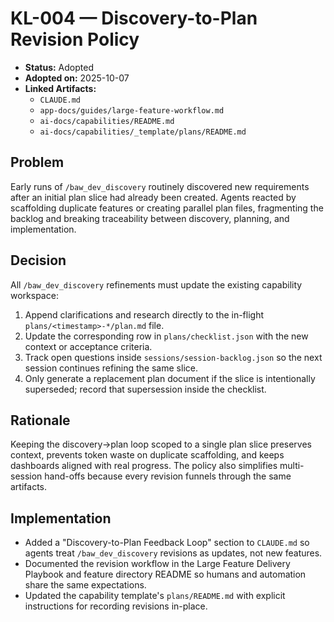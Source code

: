 # KL-004 — Discovery-to-Plan Revision Policy

- **Status:** Adopted
- **Adopted on:** 2025-10-07
- **Linked Artifacts:**
  - `CLAUDE.md`
  - `app-docs/guides/large-feature-workflow.md`
  - `ai-docs/capabilities/README.md`
  - `ai-docs/capabilities/_template/plans/README.md`

## Problem

Early runs of `/baw_dev_discovery` routinely discovered new requirements after an initial plan slice had already been created. Agents reacted by scaffolding duplicate features or creating parallel plan files, fragmenting the backlog and breaking traceability between discovery, planning, and implementation.

## Decision

All `/baw_dev_discovery` refinements must update the existing capability workspace:

1. Append clarifications and research directly to the in-flight `plans/<timestamp>-*/plan.md` file.
2. Update the corresponding row in `plans/checklist.json` with the new context or acceptance criteria.
3. Track open questions inside `sessions/session-backlog.json` so the next session continues refining the same slice.
4. Only generate a replacement plan document if the slice is intentionally superseded; record that supersession inside the checklist.

## Rationale

Keeping the discovery→plan loop scoped to a single plan slice preserves context, prevents token waste on duplicate scaffolding, and keeps dashboards aligned with real progress. The policy also simplifies multi-session hand-offs because every revision funnels through the same artifacts.

## Implementation

- Added a "Discovery-to-Plan Feedback Loop" section to `CLAUDE.md` so agents treat `/baw_dev_discovery` revisions as updates, not new features.
- Documented the revision workflow in the Large Feature Delivery Playbook and feature directory README so humans and automation share the same expectations.
- Updated the capability template's `plans/README.md` with explicit instructions for recording revisions in-place.
